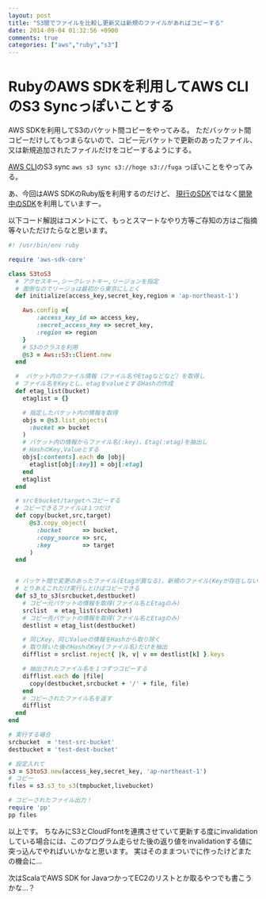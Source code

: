```yaml
---
layout: post
title: "S3間でファイルを比較し更新又は新規のファイルがあればコピーする"
date: 2014-09-04 01:32:56 +0900
comments: true
categories: ["aws","ruby","s3"]
---
```


RubyのAWS SDKを利用してAWS CLIのS3 Syncっぽいことする
=========

AWS SDKを利用してS3のバケット間コピーをやってみる。
ただバッケット間コピーだけしてもつまらないので、コピー元バケットで更新のあったファイル、又は新規追加されたファイルだけをコピーするようにする。

[AWS CLI](https://github.com/aws/aws-cli "AWS CLI")のS3 sync `aws s3 sync s3://hoge s3://fuga` っぽいことをやってみる。

あ、今回はAWS SDKのRuby版を利用するのだけど、
[現行のSDK](https://github.com/aws/aws-sdk-ruby 'aws-sdk')ではなく[開発中のSDK](https://github.com/aws/aws-sdk-core-ruby 'aws-sdk-core')を利用していますー。

<!--more-->

以下コード解説はコメントにて、もっとスマートなやり方等ご存知の方はご指摘等々いただけたらなと思います。

```ruby
#! /usr/bin/env ruby

require 'aws-sdk-core'

class S3toS3
  # アクセスキー,シークレットキー,リージョンを指定
  # 面倒なのでリージョは最初から東京にしとく
  def initialize(access_key,secret_key,region = 'ap-northeast-1')

    Aws.config ={
        :access_key_id => access_key,
        :secret_access_key => secret_key,
        :region => region
    }
    # S3のクラスを利用
    @s3 = Aws::S3::Client.new
  end

  #  バケット内のファイル情報（ファイル名やEtagなどなど）を取得し
  # ファイル名をKeyとし、etagをvalueとするHashの作成
  def etag_list(bucket)
    etaglist = {}

    # 指定したバケット内の情報を取得
    objs = @s3.list_objects(
      :bucket => bucket
    )
    # バケット内の情報からファイル名(:key)、Etag(:etag)を抽出し
    # HashのKey,Valueとする
    objs[:contents].each do |obj|
      etaglist[obj[:key]] = obj[:etag]
    end
    etaglist
  end

  # srcをbucket/targetへコピーする
  # コピーできるファイルは１つだけ
  def copy(bucket,src,target)
      @s3.copy_object(
        :bucket      => bucket,
        :copy_source => src,
        :key         => target
      )
  end


  # バッケト間で変更のあったファイル(Etagが異なる)、新規のファイル(Keyが存在しない)だけをコピーする
  # とりあえこれだけ実行しとけばコピーできる
  def s3_to_s3(srcbucket,destbucket)
    # コピー元バケットの情報を取得(ファイル名とEtagのみ)
    srclist  = etag_list(srcbucket)
    # コピー先バケットの情報を取得(ファイル名とEtagのみ)
    destlist = etag_list(destbucket)

    # 同じKey、同じValueの情報をHashから取り除く
    # 取り除いた後のHashのKey(ファイル名)だけを抽出
    difflist = srclist.reject{ |k, v| v == destlist[k] }.keys

    # 抽出されたファイル名を１つずつコピーする
    difflist.each do |file|
      copy(destbucket,srcbucket + '/' + file, file)
    end
    # コピーされたファイル名を返す
    difflist
  end
end

# 実行する場合
srcbucket  = 'test-src-bucket'
destbucket = 'test-dest-bucket'

# 設定入れて
s3 = S3toS3.new(access_key,secret_key, 'ap-northeast-1')
# コピー
files = s3.s3_to_s3(tmpbucket,livebucket)

# コピーされたファイル出力！
require 'pp'
pp files
```

以上です。
ちなみにS3とCloudFfontを連携させていて更新する度にinvalidationしている場合には、このプログラム走らせた後の返り値をinvalidationする値に突っ込んでやればいいかなと思います。
実はそのままついでに作ったけどまたの機会に…

次はScalaでAWS SDK for JavaつかってEC2のリストとか取るやつでも書こうかな…？
